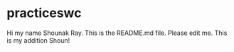 # practiceswc
Hi my name Shounak Ray. This is the README.md file. Please edit me.
This is my addition Shoun!
